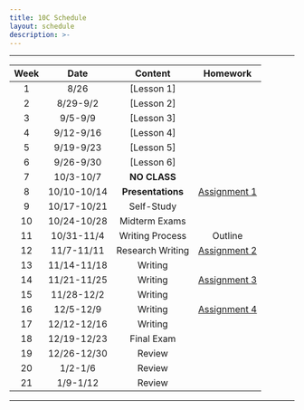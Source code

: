 ```yaml
---
title: 10C Schedule
layout: schedule
description: >-
---
```


---

| Week  |          Date          |                 Content                  |             Homework      |             
|:---:|    :------------------:|             :-----------------------------:| :-------------------------:|
|  1 |  8/26                | [Lesson 1] |          |
|  2 |  8/29-9/2            | [Lesson 2] |          |
|  3 |  9/5-9/9             | [Lesson 3] |          |
|  4 |  9/12-9/16           | [Lesson 4] |          |
|  5 |  9/19-9/23           | [Lesson 5] |          |
|  6 |  9/26-9/30           | [Lesson 6] |          |
|  7 |  10/3-10/7           | **NO CLASS** |        |
|  8 |  10/10-10/14         | **Presentations** |[Assignment 1](https://inbox.weiyun.com/1YqYHsDG)|
|  9 |  10/17-10/21         | Self-Study |          |
|  10 |  10/24-10/28         | Midterm Exams |      |
|  11 |  10/31-11/4         | Writing Process | Outline|
| 12  |  11/7-11/11          | Research Writing |[Assignment 2](https://inbox.weiyun.com/3kr0rtnq)|
| 13 |  11/14-11/18         | Writing |             |
| 14 |  11/21-11/25         | Writing |[Assignment 3](https://inbox.weiyun.com/cGzP3M8j)|
| 15 |  11/28-12/2          | Writing |             |
| 16 |  12/5-12/9           | Writing |[Assignment 4](https://inbox.weiyun.com/5GTOh8ap)
| 17 |  12/12-12/16         | Writing |             |
| 18 |  12/19-12/23         | Final Exam |          |
| 19 |  12/26-12/30         | Review |              |
| 20 |  1/2-1/6             | Review |              |
| 21 |  1/9-1/12            | Review |              |

---